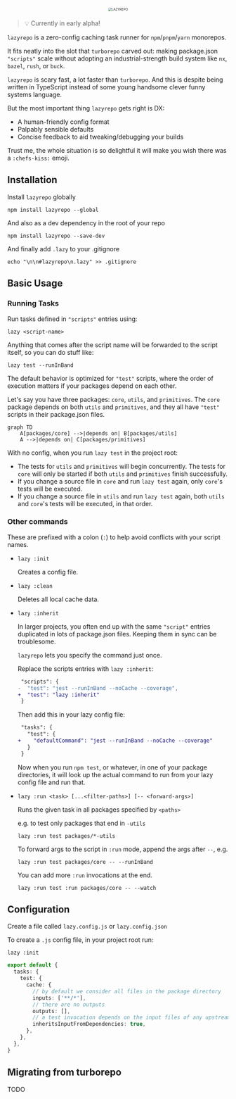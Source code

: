 <div alt style="text-align: center; transform: scale(.5);">
  <img alt="LAZYREPO" src="https://github.com/ds300/lazyrepo/raw/main/assets/lazyrepo.png" />
</div>

> 💡 Currently in early alpha!

`lazyrepo` is a zero-config caching task runner for `npm`/`pnpm`/`yarn` monorepos.

It fits neatly into the slot that `turborepo` carved out: making package.json `"scripts"` scale without adopting an industrial-strength build system like `nx`, `bazel`, `rush`, or `buck`.

`lazyrepo` is scary fast, a lot faster than `turborepo`. And this is despite being written in TypeScript instead of some young handsome clever funny systems language.

But the most important thing `lazyrepo` gets right is DX:

- A human-friendly config format
- Palpably sensible defaults
- Concise feedback to aid tweaking/debugging your builds

Trust me, the whole situation is so delightful it will make you wish there was a `:chefs-kiss:` emoji.

## Installation

Install `lazyrepo` globally

    npm install lazyrepo --global

And also as a dev dependency in the root of your repo

    npm install lazyrepo --save-dev

And finally add `.lazy` to your .gitignore

    echo "\n\n#lazyrepo\n.lazy" >> .gitignore

## Basic Usage

### Running Tasks

Run tasks defined in `"scripts"` entries using:

    lazy <script-name>

Anything that comes after the script name will be forwarded to the script itself, so you can do stuff like:

    lazy test --runInBand

The default behavior is optimized for `"test"` scripts, where the order of execution matters if your packages depend on each other.

Let's say you have three packages: `core`, `utils`, and `primitives`. The `core` package depends on both `utils` and `primitives`, and they all have `"test"` scripts in their package.json files.

```mermaid
graph TD
    A[packages/core] -->|depends on| B[packages/utils]
    A -->|depends on| C[packages/primitives]
```

With no config, when you run `lazy test` in the project root:

- The tests for `utils` and `primitives` will begin concurrently. The tests for `core` will only be started if both `utils` and `primitives` finish successfully.
- If you change a source file in `core` and run `lazy test` again, only `core`'s tests will be executed.
- If you change a source file in `utils` and run `lazy test` again, both `utils` and `core`'s tests will be executed, in that order.

### Other commands

These are prefixed with a colon (`:`) to help avoid conflicts with your script names.

- `lazy :init`

  Creates a config file.

- `lazy :clean`

  Deletes all local cache data.

- `lazy :inherit`

  In larger projects, you often end up with the same `"script"` entries duplicated in lots of package.json files. Keeping them in sync can be troublesome.

  `lazyrepo` lets you specify the command just once.

  Replace the scripts entries with `lazy :inherit`:

  ```diff
   "scripts": {
  -  "test": "jest --runInBand --noCache --coverage",
  +  "test": "lazy :inherit"
   }
  ```

  Then add this in your lazy config file:

  ```diff
   "tasks": {
     "test": {
  +    "defaultCommand": "jest --runInBand --noCache --coverage"
     }
   }
  ```

  Now when you run `npm test`, or whatever, in one of your package directories, it will look up the actual command to run from your lazy config file and run that.

- `lazy :run <task> [...<filter-paths>] [-- <forward-args>]`

  Runs the given task in all packages specified by `<paths>`

  e.g. to test only packages that end in `-utils`

      lazy :run test packages/*-utils

  To forward args to the script in `:run` mode, append the args after `--`, e.g.

      lazy :run test packages/core -- --runInBand

  You can add more `:run` invocations at the end.

      lazy :run test :run packages/core -- --watch

## Configuration

Create a file called `lazy.config.js` or `lazy.config.json`

To create a `.js` config file, in your project root run:

    lazy :init

```ts
export default {
  tasks: {
    test: {
      cache: {
        // by default we consider all files in the package directory
        inputs: ['**/*'],
        // there are no outputs
        outputs: [],
        // a test invocation depends on the input files of any upstream packages
        inheritsInputFromDependencies: true,
      },
    },
  },
}
```

## Migrating from turborepo

TODO
